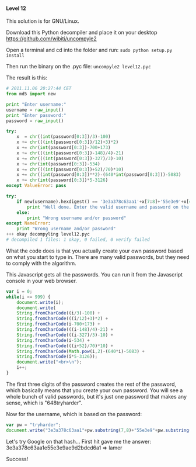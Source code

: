 #### Level 12

This solution is for GNU/Linux.

Download this Python decompiler and place it on your desktop https://github.com/wibiti/uncompyle2

Open a terminal and cd into the folder and run:
`sudo python setup.py install`

Then run the binary on the .pyc file: `uncompyle2 level12.pyc`

The result is this:
```python
# 2011.11.06 20:27:44 CET
from md5 import new

print "Enter username:"
username = raw_input()
print "Enter password:"
password = raw_input()

try:
    x  = chr((int(password[0:3])/3)-100)
    x += chr(((int(password[0:3])/12)+3)*2)
    x += chr(int(password[0:3])-700+173)
    x += chr(((int(password[0:3])-148)/4)-21)
    x += chr(((int(password[0:3])-327)/3)-10)
    x += chr(int(password[0:3])-534)
    x += chr(((int(password[0:3])+52)/70)*10)
    x += chr((int(password[0:3])**2)-(640*int(password[0:3]))-5083)
    x += chr(int(password[0:3])*5-3126)
except ValueError: pass

try:
    if new(username).hexdigest() == '3e3a378c63aa1'+x[7:8]+'55e3e9'+x[4:5]+'e9d2bdcd6a1' and password[3:12] == x:
        print "Well done. Enter the valid username and password on the form online."
    else:
        print "Wrong username and/or password"
except NameError: 
    print "Wrong username and/or password"
+++ okay decompyling level12.pyc 
# decompiled 1 files: 1 okay, 0 failed, 0 verify failed
```

What the code does is that you actually create your own password based on what you start to type in.
There are many valid passwords, but they need to comply with the algorithm.

This Javascript gets all the passwords. You can run it from the Javascript console in your web browser.

```Javascript
var i = 0;
while(i <= 999) {
    document.write(i);
    document.write(
    String.fromCharCode((i/3)-100) +
    String.fromCharCode(((i/12)+3)*2) +
    String.fromCharCode(i-700+173) +
    String.fromCharCode(((i-148)/4)-21) +
    String.fromCharCode(((i-327)/3)-10) +
    String.fromCharCode(i-534) +
    String.fromCharCode(((i+52)/70)*10) +
    String.fromCharCode(Math.pow(i,2)-(640*i)-5083) +
    String.fromCharCode(i*5-3126));
    document.write("<br>\n");
    i++;
}
```

The first three digits of the password creates the rest of the password, which basically means that you create your own password.
You will see a whole bunch of valid passwords, but it's just one password that makes any sense, which is "648tryharder".

Now for the username, which is based on the password:
```Javascript
var pw = "tryharder";
document.write("3e3a378c63aa1"+pw.substring(7,8)+"55e3e9"+pw.substring(4,5)+"e9d2bdcd6a1");
```

Let's try Google on that hash...
First hit gave me the answer: 3e3a378c63aa1e55e3e9ae9d2bdcd6a1 => lamer

Success!
